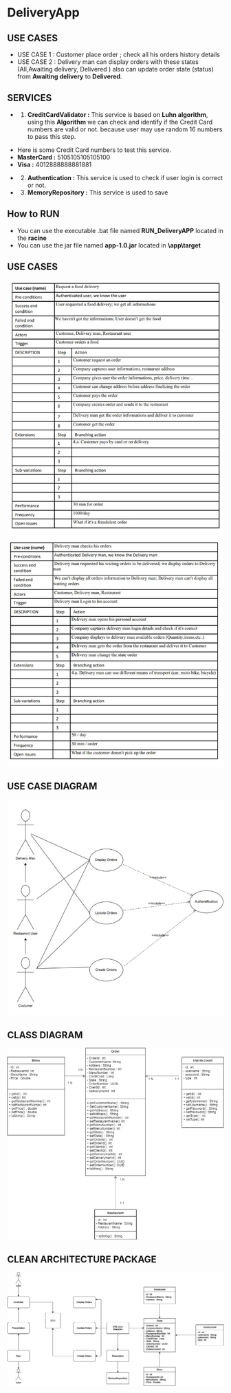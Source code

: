 # DeliveryApp



## USE CASES

- USE CASE 1 : Customer place order ; check all his orders history details
- USE CASE 2 : Delivery man can display orders with these states (All,Awaiting delivery, Delivered )
also can update order state (status) from **Awaiting delivery** to **Delivered**.
## SERVICES

- 1. **CreditCardValidator :** This service is based on **Luhn algorithm**, using this **Algorithm** we can check and identify if the Credit Card numbers are valid or not.
because user may use random 16 numbers to pass this step.
 * Here is some Credit Card numbers to test this service.
 * **MasterCard :** 5105105105105100
 * **Visa :** 	4012888888881881
- 2. **Authentication :** This service is used to check if user login is correct or not.
- 3. **MemoryRepository :** This service is used to save 

## How to RUN

- You can use the executable .bat file  named **RUN_DeliveryAPP** located in the **racine**
- You can use the jar file named **app-1.0.jar** located in **\app\target**


## USE CASES

![Screenshot](customer.jpg)
![Screenshot](deliveryman.jpg)

## USE CASE DIAGRAM

![Screenshot](usecasesdiagram.jpg)

## CLASS DIAGRAM

![Screenshot](diagramclass.drawio.png)

## CLEAN ARCHITECTURE PACKAGE

![Screenshot](cleanarchitecture.png)



